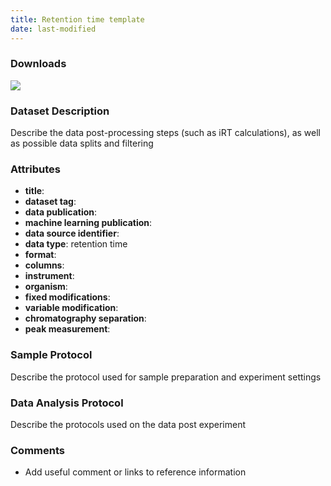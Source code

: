 ```yaml
---
title: Retention time template
date: last-modified
---
```


### Downloads
[![](https://img.shields.io/badge/download-dataset%20name-008080?style=flat-square)]()

### Dataset Description
Describe the data post-processing steps (such as iRT calculations), as well as possible data splits and filtering

### Attributes
- **title**: 
- **dataset tag**: 
- **data publication**: 
- **machine learning publication**: 
- **data source identifier**: 
- **data type**: retention time
- **format**: 
- **columns**: 
- **instrument**: 
- **organism**: 
- **fixed modifications**:
- **variable modification**:
- **chromatography separation**: 
- **peak measurement**: 

### Sample Protocol
Describe the protocol used for sample preparation and experiment settings

### Data Analysis Protocol
Describe the protocols used on the data post experiment

### Comments
- Add useful comment or links to reference information
